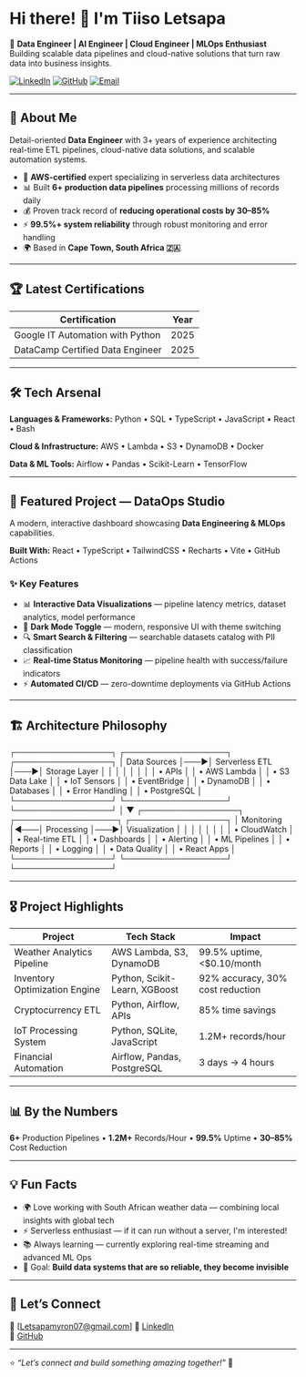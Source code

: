 # Hi there! 👋 I'm Tiiso Letsapa  

🚀 **Data Engineer | AI Engineer | Cloud Engineer | MLOps Enthusiast**  
Building scalable data pipelines and cloud-native solutions that turn raw data into business insights.

[![LinkedIn](https://img.shields.io/badge/LinkedIn-Connect-blue?logo=linkedin)](https://linkedin.com/in/tiiso-letsapa-664990209)
[![GitHub](https://img.shields.io/badge/GitHub-Letsapatiiso07-black?logo=github)](https://github.com/Letsapatiiso07)
[![Email](https://img.shields.io/badge/Email-Letsapamyron07%40gmail.com-red?logo=gmail)](mailto:Letsapamyron07@gmail.com)

---

## 🎯 About Me  

Detail-oriented **Data Engineer** with 3+ years of experience architecting real-time ETL pipelines, cloud-native data solutions, and scalable automation systems.

- 🔧 **AWS-certified** expert specializing in serverless data architectures  
- 📊 Built **6+ production data pipelines** processing millions of records daily  
- 💰 Proven track record of **reducing operational costs by 30–85%**  
- ⚡ **99.5%+ system reliability** through robust monitoring and error handling  
- 🌍 Based in **Cape Town, South Africa 🇿🇦**

---

## 🏆 Latest Certifications  

| Certification | Year |
|---------------|------|
| Google IT Automation with Python | 2025 |
| DataCamp Certified Data Engineer | 2025 |

---

## 🛠️ Tech Arsenal  

**Languages & Frameworks:** Python • SQL • TypeScript • JavaScript • React • Bash  

**Cloud & Infrastructure:** AWS • Lambda • S3 • DynamoDB • Docker  

**Data & ML Tools:** Airflow • Pandas • Scikit-Learn • TensorFlow  

---

## 🚀 Featured Project — DataOps Studio  

A modern, interactive dashboard showcasing **Data Engineering & MLOps** capabilities.

**Built With:** React • TypeScript • TailwindCSS • Recharts • Vite • GitHub Actions  

### ✨ Key Features
- 📊 **Interactive Data Visualizations** — pipeline latency metrics, dataset analytics, model performance  
- 🌙 **Dark Mode Toggle** — modern, responsive UI with theme switching  
- 🔍 **Smart Search & Filtering** — searchable datasets catalog with PII classification  
- 📈 **Real-time Status Monitoring** — pipeline health with success/failure indicators  
- ⚡ **Automated CI/CD** — zero-downtime deployments via GitHub Actions  

---

## 🏗️ Architecture Philosophy  

┌─────────────────┐ ┌──────────────────┐ ┌─────────────────┐
│ Data Sources │───▶│ Serverless ETL │───▶│ Storage Layer │
│ │ │ │ │ │
│ • APIs │ │ • AWS Lambda │ │ • S3 Data Lake │
│ • IoT Sensors │ │ • EventBridge │ │ • DynamoDB │
│ • Databases │ │ • Error Handling │ │ • PostgreSQL │
└─────────────────┘ └──────────────────┘ └─────────────────┘
│
▼
┌─────────────────┐ ┌──────────────────┐ ┌─────────────────┐
│ Monitoring │◀───│ Processing │───▶│ Visualization │
│ │ │ │ │ │
│ • CloudWatch │ │ • Real-time ETL │ │ • Dashboards │
│ • Alerting │ │ • ML Pipelines │ │ • Reports │
│ • Logging │ │ • Data Quality │ │ • React Apps │
└─────────────────┘ └──────────────────┘ └─────────────────┘


---

## 🎖️ Project Highlights  

| Project | Tech Stack | Impact |
|---------|------------|--------|
| Weather Analytics Pipeline | AWS Lambda, S3, DynamoDB | 99.5% uptime, <$0.10/month |
| Inventory Optimization Engine | Python, Scikit-Learn, XGBoost | 92% accuracy, 30% cost reduction |
| Cryptocurrency ETL | Python, Airflow, APIs | 85% time savings |
| IoT Processing System | Python, SQLite, JavaScript | 1.2M+ records/hour |
| Financial Automation | Airflow, Pandas, PostgreSQL | 3 days → 4 hours |

---

## 📊 By the Numbers  

**6+** Production Pipelines • **1.2M+** Records/Hour • **99.5%** Uptime • **30–85%** Cost Reduction  

---

## 💡 Fun Facts  

- 🌍 Love working with South African weather data — combining local insights with global tech  
- ⚡ Serverless enthusiast — if it can run without a server, I'm interested!  
- 📚 Always learning — currently exploring real-time streaming and advanced ML Ops  
- 🎯 Goal: **Build data systems that are so reliable, they become invisible**  

---

## 🤝 Let’s Connect  

💌 [Letsapamyron07@gmail.com] 
🔗 [LinkedIn](https://linkedin.com/in/tiiso-letsapa-664990209)  
🐙 [GitHub](https://github.com/Letsapatiiso07)

---

⭐️ _“Let’s connect and build something amazing together!”_ 🚀




